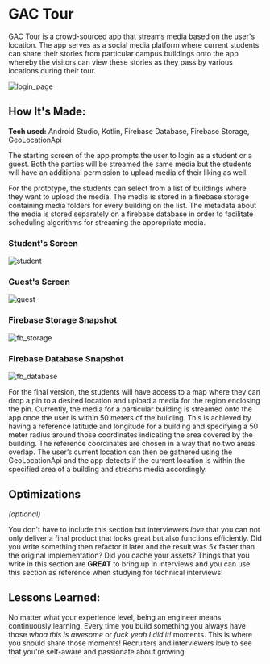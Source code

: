 # GAC Tour
GAC Tour is a crowd-sourced app that streams media based on the user's location. The app serves as a social media platform where current students can share their stories from particular campus buildings onto the app whereby the visitors can view these stories as they pass by various locations during their tour.

![login_page](https://github.com/hardikshr/GAC-Tour/assets/110008888/54b4b36e-dbee-4ba0-8bac-f23a68770512)

## How It's Made:

**Tech used:** Android Studio, Kotlin, Firebase Database, Firebase Storage, GeoLocationApi

The starting screen of the app prompts the user to login
as a student or a guest. Both the parties will be streamed
the same media but the students will have an additional permission to
upload media of their liking as well. 

For the prototype, the students can select from a list of
buildings where they want to upload the media. The media
is stored in a firebase storage containing media folders for
every building on the list. The metadata about the media is
stored separately on a firebase database in order to facilitate
scheduling algorithms for streaming the appropriate media.

### Student's Screen
![student](https://github.com/hardikshr/GAC-Tour/assets/110008888/259c86d1-04ff-4d40-b8a0-61e34c646b4c)

### Guest's Screen
![guest](https://github.com/hardikshr/GAC-Tour/assets/110008888/25ecc31a-541e-4144-ac76-e2bcca383826)

### Firebase Storage Snapshot
![fb_storage](https://github.com/hardikshr/GAC-Tour/assets/110008888/78052890-21a2-45a1-912d-de529bd49ce3)

### Firebase Database Snapshot
![fb_database](https://github.com/hardikshr/GAC-Tour/assets/110008888/56d0e4fb-61ca-4e11-8527-a308b0129291)

For the final version, the students will have access to a
map where they can drop a pin to a desired location and
upload a media for the region enclosing the pin.
Currently, the media for a particular building is streamed
onto the app once the user is within 50 meters of the building.
This is achieved by having a reference latitude and longitude
for a building and specifying a 50 meter radius around those
coordinates indicating the area covered by the building. The
reference coordinates are chosen in a way that no two areas
overlap. The user’s current location can then be gathered
using the GeoLocationApi and the app detects if the current
location is within the specified area of a building and streams
media accordingly.

## Optimizations
*(optional)*

You don't have to include this section but interviewers *love* that you can not only deliver a final product that looks great but also functions efficiently. Did you write something then refactor it later and the result was 5x faster than the original implementation? Did you cache your assets? Things that you write in this section are **GREAT** to bring up in interviews and you can use this section as reference when studying for technical interviews!

## Lessons Learned:

No matter what your experience level, being an engineer means continuously learning. Every time you build something you always have those *whoa this is awesome* or *fuck yeah I did it!* moments. This is where you should share those moments! Recruiters and interviewers love to see that you're self-aware and passionate about growing.




